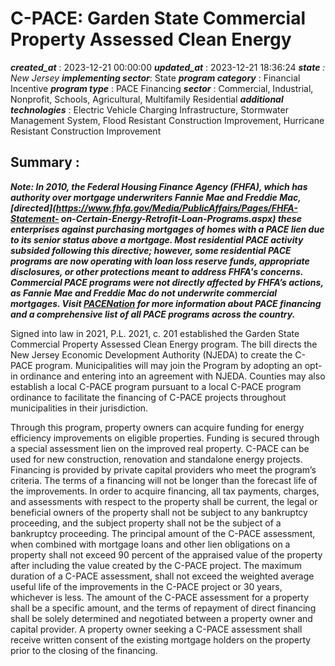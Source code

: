 # C-PACE: Garden State Commercial Property Assessed Clean Energy 
 ***created_at*** : 2023-12-21 00:00:00 
 ***updated_at*** : 2023-12-21 18:36:24 
 ***state** : New Jersey 
 **implementing sector***: State 
 ***program category*** : Financial Incentive 
 ***program type*** : PACE Financing 
 ***sector*** : Commercial, Industrial, Nonprofit, Schools, Agricultural, Multifamily Residential 
 ***additional technologies*** : Electric Vehicle Charging Infrastructure, Stormwater Management System, Flood Resistant Construction Improvement, Hurricane Resistant Construction Improvement 
 ## Summary : 
 _**Note: In 2010, the Federal Housing Finance Agency (FHFA), which has
authority over mortgage underwriters Fannie Mae and Freddie
Mac,[directed](https://www.fhfa.gov/Media/PublicAffairs/Pages/FHFA-Statement-
on-Certain-Energy-Retrofit-Loan-Programs.aspx) these enterprises against
purchasing mortgages of homes with a PACE lien due to its senior status above
a mortgage. Most residential PACE activity subsided following this directive;
however, some residential PACE programs are now operating with loan loss
reserve funds, appropriate disclosures, or other protections meant to address
FHFA's concerns. Commercial PACE programs were not directly affected by FHFA’s
actions, as Fannie Mae and Freddie Mac do not underwrite commercial mortgages.
Visit [PACENation](https://www.pacenation.org/) for more information about
PACE financing and a comprehensive list of all PACE programs across the
country.**_

  

Signed into law in 2021, P.L. 2021, c. 201 established the Garden State
Commercial Property Assessed Clean Energy program. The bill directs the New
Jersey Economic Development Authority (NJEDA) to create the C-PACE program.
Municipalities will may join the Program by adopting an opt-in ordinance and
entering into an agreement with NJEDA. Counties may also establish a local
C-PACE program pursuant to a local C-PACE program ordinance to facilitate the
financing of C-PACE projects throughout municipalities in their jurisdiction.

Through this program, property owners can acquire funding for energy
efficiency improvements on eligible properties. Funding is secured through a
special assessment lien on the improved real property. C-PACE can be used for
new construction, renovation and standalone energy projects. Financing is
provided by private capital providers who meet the program’s criteria. The
terms of a financing will not be longer than the forecast life of the
improvements. In order to acquire financing, all tax payments, charges, and
assessments with respect to the property shall be current, the legal or
beneficial owners of the property shall not be subject to any bankruptcy
proceeding, and the subject property shall not be the subject of a bankruptcy
proceeding. The principal amount of the C-PACE assessment, when combined with
mortgage loans and other lien obligations on a property shall not exceed 90
percent of the appraised value of the property after including the value
created by the C-PACE project. The maximum duration of a C-PACE assessment,
shall not exceed the weighted average useful life of the improvements in the
C-PACE project or 30 years, whichever is less. The amount of the C-PACE
assessment for a property shall be a specific amount, and the terms of
repayment of direct financing shall be solely determined and negotiated
between a property owner and capital provider. A property owner seeking a
C-PACE assessment shall receive written consent of the existing mortgage
holders on the property prior to the closing of the financing.  

  

 
 